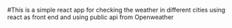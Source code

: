 #This is a simple react app for checking the weather in different cities using react as front end and using public api from Openweather
